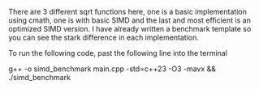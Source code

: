 There are 3 different sqrt functions here, one is a basic implementation using cmath, one is with basic SIMD and the last and most efficient is an optimized SIMD version. I have already written a benchmark template so you can see the stark difference in each implementation.

To run the following code, past the following line into the terminal

g++ -o simd_benchmark main.cpp -std=c++23 -O3 -mavx && ./simd_benchmark
